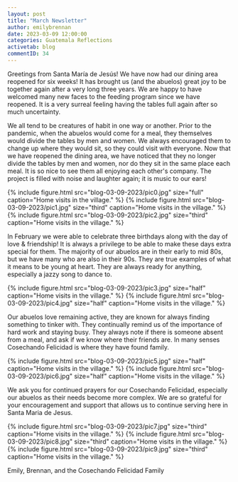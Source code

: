 ```yaml
---
layout: post
title: "March Newsletter"
author: emilybrennan
date: 2023-03-09 12:00:00
categories: Guatemala Reflections
activetab: blog
commentID: 34
---
```


Greetings from Santa María de Jesús! We have now had our dining area reopened for six weeks! It has brought us (and the abuelos) great joy to be together again after a very long three years. We are happy to have welcomed many new faces to the feeding program since we have reopened. It is a very surreal feeling having the tables full again after so much uncertainty.

We all tend to be creatures of habit in one way or another. Prior to the pandemic, when the abuelos would come for a meal, they themselves would divide the tables by men and women. We always encouraged them to change up where they would sit, so they could visit with everyone. Now that we have reopened the dining area, we have noticed that they no longer divide the tables by men and women, nor do they sit in the same place each meal. It is so nice to see them all enjoying each other's company. The project is filled with noise and laughter again; it is music to our ears!

{% include figure.html src="blog-03-09-2023/pic0.jpg" size="full" caption="Home visits in the village." %}
{% include figure.html src="blog-03-09-2023/pic1.jpg" size="third" caption="Home visits in the village." %}
{% include figure.html src="blog-03-09-2023/pic2.jpg" size="third" caption="Home visits in the village." %}

In February we were able to celebrate three birthdays along with the day of love & friendship! It is always a privilege to be able to make these days extra special for them. The majority of our abuelos are in their early to mid 80s, but we have many who are also in their 90s. They are true examples of what it means to be young at heart. They are always ready for anything, especially a jazzy song to dance to.

{% include figure.html src="blog-03-09-2023/pic3.jpg" size="half" caption="Home visits in the village." %}
{% include figure.html src="blog-03-09-2023/pic4.jpg" size="half" caption="Home visits in the village." %}

Our abuelos love remaining active, they are known for always finding something to tinker with. They continually remind us of the importance of hard work and staying busy. They always note if there is someone absent from a meal, and ask if we know where their friends are. In many senses Cosechando Felicidad is where they have found family.

{% include figure.html src="blog-03-09-2023/pic5.jpg" size="half" caption="Home visits in the village." %}
{% include figure.html src="blog-03-09-2023/pic6.jpg" size="half" caption="Home visits in the village." %}

We ask you for continued prayers for our Cosechando Felicidad, especially our abuelos as their needs become more complex. We are so grateful for your encouragement and support that allows us to continue serving here in Santa Maria de Jesus.

{% include figure.html src="blog-03-09-2023/pic7.jpg" size="third" caption="Home visits in the village." %}
{% include figure.html src="blog-03-09-2023/pic8.jpg" size="third" caption="Home visits in the village." %}
{% include figure.html src="blog-03-09-2023/pic9.jpg" size="third" caption="Home visits in the village." %}

<p class="meta">
Emily, Brennan, and the Cosechando Felicidad Family 
</p>
